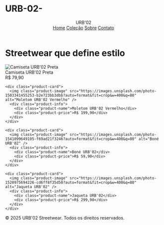 # URB-02-<!DOCTYPE html>
<html lang="pt-BR">
<head>
<meta charset="UTF-8" />
<meta name="viewport" content="width=device-width, initial-scale=1" />
<title>URB'02 Streetwear</title>
<style>
  @import url('https://fonts.googleapis.com/css2?family=Montserrat:wght@700&family=Roboto&display=swap');

  body {
    margin: 0;
    font-family: 'Roboto', sans-serif;
    background: #121212;
    color: #eee;
  }

  header {
    background: #000;
    padding: 1rem 2rem;
    display: flex;
    align-items: center;
    justify-content: space-between;
  }

  .logo {
    font-family: 'Montserrat', sans-serif;
    font-weight: 700;
    font-size: 2rem;
    color: #e63946;
    letter-spacing: 2px;
  }

  nav a {
    color: #eee;
    text-decoration: none;
    margin-left: 2rem;
    font-weight: 600;
    transition: color 0.3s ease;
  }

  nav a:hover {
    color: #e63946;
  }

  main {
    padding: 2rem;
    max-width: 1200px;
    margin: 0 auto;
  }

  h1 {
    font-family: 'Montserrat', sans-serif;
    font-size: 3rem;
    margin-bottom: 1rem;
    color: #e63946;
    text-align: center;
  }

  .products {
    display: grid;
    grid-template-columns: repeat(auto-fit,minmax(250px,1fr));
    gap: 2rem;
  }

  .product-card {
    background: #222;
    border-radius: 8px;
    overflow: hidden;
    box-shadow: 0 0 10px rgba(230,57,70,0.6);
    transition: transform 0.3s ease;
  }

  .product-card:hover {
    transform: scale(1.05);
  }

  .product-image {
    width: 100%;
    height: 250px;
    object-fit: cover;
  }

  .product-info {
    padding: 1rem;
  }

  .product-name {
    font-weight: 700;
    font-size: 1.2rem;
    margin-bottom: 0.5rem;
    color: #e63946;
  }

  .product-price {
    font-weight: 600;
    color: #aaa;
  }

  footer {
    background: #000;
    color: #555;
    text-align: center;
    padding: 1rem 0;
    margin-top: 3rem;
    font-size: 0.9rem;
  }
</style>
</head>
<body>

<header>
  <div class="logo">URB'02</div>
  <nav>
    <a href="#">Home</a>
    <a href="#">Coleção</a>
    <a href="#">Sobre</a>
    <a href="#">Contato</a>
  </nav>
</header>

<main>
  <h1>Streetwear que define estilo</h1>

  <section class="products">
    <div class="product-card">
      <img class="product-image" src="https://images.unsplash.com/photo-1521334884684-d80222895322?auto=format&fit=crop&w=400&q=80" alt="Camiseta URB'02 Preta" />
      <div class="product-info">
        <div class="product-name">Camiseta URB'02 Preta</div>
        <div class="product-price">R$ 79,90</div>
      </div>
    </div>

    <div class="product-card">
      <img class="product-image" src="https://images.unsplash.com/photo-1503341455253-b2e723bb3dbb?auto=format&fit=crop&w=400&q=80" alt="Moletom URB'02 Vermelho" />
      <div class="product-info">
        <div class="product-name">Moletom URB'02 Vermelho</div>
        <div class="product-price">R$ 199,90</div>
      </div>
    </div>

    <div class="product-card">
      <img class="product-image" src="https://images.unsplash.com/photo-1541099649105-f69ad21f3246?auto=format&fit=crop&w=400&q=80" alt="Boné URB'02" />
      <div class="product-info">
        <div class="product-name">Boné URB'02</div>
        <div class="product-price">R$ 59,90</div>
      </div>
    </div>

    <div class="product-card">
      <img class="product-image" src="https://images.unsplash.com/photo-1520975694226-cd6ff8f35d50?auto=format&fit=crop&w=400&q=80" alt="Jaqueta URB'02" />
      <div class="product-info">
        <div class="product-name">Jaqueta URB'02</div>
        <div class="product-price">R$ 299,90</div>
      </div>
    </div>
  </section>
</main>

<footer>
  &copy; 2025 URB'02 Streetwear. Todos os direitos reservados.
</footer>

</body>
</html>